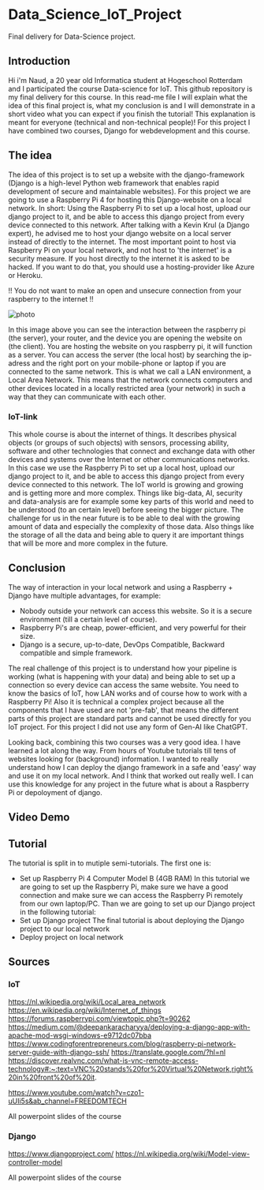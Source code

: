 # Data_Science_IoT_Project
Final delivery for Data-Science project. 

## Introduction
Hi i'm Naud, a 20 year old Informatica student at Hogeschool Rotterdam and I participated the course Data-science for IoT. This github repository is my final delivery for this course. In this read-me file I will explain what the idea of this final project is, what my conclusion is and I will demonstrate in a short video what you can expect if you finish the tutorial! This explanation is meant for everyone (technical and non-technical people)!
For this project I have combined two courses, Django for webdevelopment and this course. 

## The idea
The idea of this project is to set up a website with the django-framework (Django is a high-level Python web framework that enables rapid development of secure and maintainable websites). For this project we are going to use a Raspberry Pi 4 for hosting this Django-website on a local network. 
In short: Using the Raspberry Pi to set up a local host, upload our django project to it, and be able to access this django project from every device connected to this network.
After talking with a Kevin Krul (a Django expert), he advised me to host your django website on a local server instead of directly to the internet. 
The most important point to host via Raspberry Pi on your local network, and not host to 'the internet' is a security measure. If you host directly to the internet it is asked to be hacked. If you want to do that, you should use a hosting-provider like Azure or Heroku. 

!! You do not want to make an open and unsecure connection from your raspberry to the internet !!




![photo](https://user-images.githubusercontent.com/124690871/231871128-2c9e056c-06bb-4b84-a2ab-4a5740b06123.png)

In this image above you can see the interaction between the raspberry pi (the server), your router, and the device you are opening the website on (the client). You are hosting the website on you raspberry pi, it will function as a server. You can access the server (the local host) by searching the ip-adress and the right port on your mobile-phone or laptop if you are connected to the same network. This is what we call a LAN environment, a Local Area Network. This means that the network connects computers and other devices located in a locally restricted area (your network) in such a way that they can communicate with each other. 

### IoT-link
This whole course is about the internet of things. It describes physical objects (or groups of such objects) with sensors, processing ability, software and other technologies that connect and exchange data with other devices and systems over the Internet or other communications networks. In this case we use the Raspberry Pi to set up a local host, upload our django project to it, and be able to access this django project from every device connected to this network. 
The IoT world is growing and growing and is getting more and more complex. Things like big-data, AI, security and data-analysis are for example some key parts of this world and need to be understood (to an certain level) before seeing the bigger picture. The challenge for us in the near future is to be able to deal with the growing amount of data and especially the complexity of those data. Also things like the storage of all the data and being able to query it are important things that will be more and more complex in the future.



## Conclusion
The way of interaction in your local network and using a Raspberry + Django have multiple advantages, for example: 
- Nobody outside your network can access this website. So it is a secure environment (till a certain level of course). 
- Raspberry Pi's are cheap, power-efficient, and very powerful for their size.
- Django is a secure, up-to-date, DevOps Compatible, Backward compatible and simple framework. 


The real challenge of this project is to understand how your pipeline is working (what is happening with your data) and being able to set up a connection so every device can access the same website. You need to know the basics of IoT, how LAN works and of course how to work with a Raspberry Pi! Also it is technical a complex project because all the components that I have used are not 'pre-fab', that means the different parts of this project are standard parts and cannot be used directly for you IoT project. 
For this project I did not use any form of Gen-AI like ChatGPT. 

Looking back, combining this two courses was a very good idea. I have learned a lot along the way. From hours of Youtube tutorials till tens of websites looking for (background) information. I wanted to really understand how I can deploy the django framework in a safe and 'easy' way and use it on my local network. And I think that worked out really well. I can use this knowledge for any project in the future what is about a Raspberry Pi or depoloyment of django. 

## Video Demo

## Tutorial 
The tutorial is split in to mutiple semi-tutorials. The first one is: 
- Set up Raspberry Pi 4 Computer Model B (4GB RAM)
In this tutorial we are going to set up the Raspberry Pi, make sure we have a good connection and make sure we can access the Raspberry Pi remotely from our own laptop/PC. 
Than we are going to set up our Django project in the following tutorial: 
- Set up Django project
The final tutorial is about deploying the Django project to our local network
- Deploy project on local network

## Sources 
### IoT
https://nl.wikipedia.org/wiki/Local_area_network 
https://en.wikipedia.org/wiki/Internet_of_things
https://forums.raspberrypi.com/viewtopic.php?t=90262
https://medium.com/@deepankaracharyya/deploying-a-django-app-with-apache-mod-wsgi-windows-e9712dc07bba
https://www.codingforentrepreneurs.com/blog/raspberry-pi-network-server-guide-with-django-ssh/
https://translate.google.com/?hl=nl
https://discover.realvnc.com/what-is-vnc-remote-access-technology#:~:text=VNC%20stands%20for%20Virtual%20Network,right%20in%20front%20of%20it.

https://www.youtube.com/watch?v=czo1-uUIi5s&ab_channel=FREEDOMTECH

All powerpoint slides of the course

### Django
https://www.djangoproject.com/
https://nl.wikipedia.org/wiki/Model-view-controller-model

All powerpoint slides of the course


